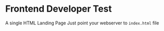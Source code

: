 # Frontend Developer Test

A single HTML Landing Page
Just point your webserver to `index.html` file
